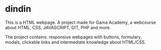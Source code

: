 # dindin

This is a HTML webpage. A project made for Gama Academy, a webcourse about HTML, CSS, JAVASCRIPT, GIT, PHP and more.

The project contains: responsive webpages with buttons, formulary, modals, clickable links and intermediate knowledge about HTML/CSS.
